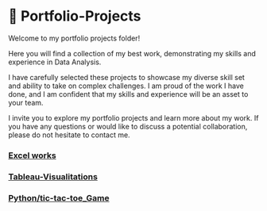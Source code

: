 
# 💎 Portfolio-Projects
Welcome to my portfolio projects folder!

Here you will find a collection of my best work, demonstrating my skills and experience in Data Analysis.

I have carefully selected these projects to showcase my diverse skill set and ability to take on complex challenges. I am proud of the work I have done, and I am confident that my skills and experience will be an asset to your team.

I invite you to explore my portfolio projects and learn more about my work. If you have any questions or would like to discuss a potential collaboration, please do not hesitate to contact me.

### [Excel works](https://github.com/PeJiR/Portfolio-Projects/tree/main/Excel%20Jobs) 
### [Tableau-Visualitations](https://github.com/PeJiR/Tableau-Visualitations)
### [Python/tic-tac-toe_Game](https://github.com/PeJiR/Harvard-University-Certificates/tree/main/Professional%20Certificate%20in_Computer%20Science%20for%20Python%20Programming/CS50-s-Introduction-to-Programming-with-Python/Final%20Project)

